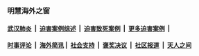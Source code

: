 
### 明慧海外之窗

####  [武汉肺炎](indexes/365.md?t=05111200) &nbsp;|&nbsp;  [迫害案例综述](indexes/328.md?t=05111200) &nbsp;|&nbsp; [迫害致死案例](indexes/277.md?t=05111200)  &nbsp;|&nbsp; [更多迫害案例](indexes/81.md?t=05111200)  &nbsp;|&nbsp; 
####  [时事评论](indexes/19.md?t=05111200) &nbsp;|&nbsp; [海外简讯](indexes/245.md?t=05111200)&nbsp;|&nbsp;  [社会支持](indexes/140.md?t=05111200) &nbsp;|&nbsp; [褒奖决议](indexes/282.md?t=05111200) &nbsp;|&nbsp; [社区报道](indexes/91.md?t=05111200)  &nbsp;|&nbsp; [天人之间](indexes/78.md?t=05111200) 

